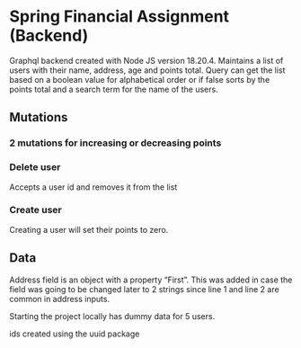 # Spring Financial Assignment (Backend)

Graphql backend created with Node JS version 18.20.4. Maintains a list of users with their name, address, age and points total. Query can get the list based on a boolean value for alphabetical order or if false sorts by the points total and a search term for the name of the users. 

## Mutations

### 2 mutations for increasing or decreasing points

### Delete user

Accepts a user id and removes it from the list

### Create user

Creating a user will set their points to zero.

## Data

Address field is an object with a property “First”. This was added in case the field was going to be changed later to 2 strings since line 1 and line 2 are common in address inputs.

Starting the project locally has dummy data for 5 users. 

ids created using the uuid package

